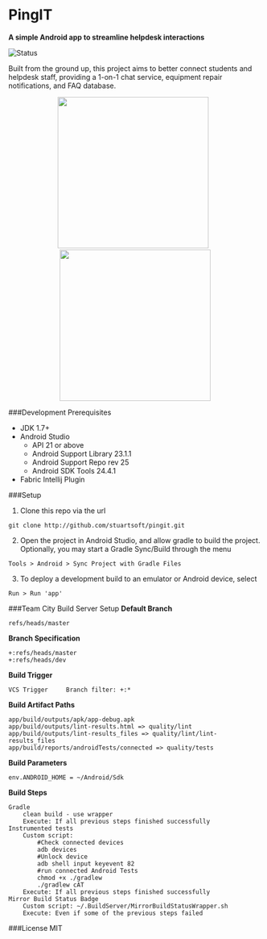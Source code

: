 # PingIT

**A simple Android app to streamline helpdesk interactions**

![Status](https://www.dropbox.com/s/vmmlgcykl2wvbim/pingitstatus.png?dl=1)

Built from the ground up, this project aims to better connect students and helpdesk staff, providing a 1-on-1 chat service, equipment repair notifications, and FAQ database.

<p align="center"><img title="" src="https://github.com/stuartsoft/PingIT/raw/master/sample.png" height="300"/>&nbsp;&nbsp;<img title="" src="https://github.com/stuartsoft/PingIT/raw/master/sample2.png" height="300"/></p>

###Development Prerequisites
* JDK 1.7+
* Android Studio
  * API 21 or above
  * Android Support Library 23.1.1
  * Android Support Repo rev 25
  * Android SDK Tools 24.4.1
* Fabric Intellij Plugin

###Setup
1. Clone this repo via the url

  ```
  git clone http://github.com/stuartsoft/pingit.git
  ```
2. Open the project in Android Studio, and allow gradle to build the project. Optionally, you may start a Gradle Sync/Build through the menu

  ```
  Tools > Android > Sync Project with Gradle Files
  ```
3. To deploy a development build to an emulator or Android device, select

  ```
  Run > Run 'app'
  ```

###Team City Build Server Setup
  **Default Branch**
  ```  
  refs/heads/master
  ```
  **Branch Specification**
  ```
  +:refs/heads/master
  +:refs/heads/dev
  ```
  **Build Trigger**
  ```
  VCS Trigger     Branch filter: +:*
  ```
  **Build Artifact Paths**
  ```
  app/build/outputs/apk/app-debug.apk
  app/build/outputs/lint-results.html => quality/lint
  app/build/outputs/lint-results_files => quality/lint/lint-results_files
  app/build/reports/androidTests/connected => quality/tests
  ```
  **Build Parameters**
  ```
  env.ANDROID_HOME = ~/Android/Sdk
  ```
  **Build Steps**
  ```
  Gradle
      clean build - use wrapper
      Execute: If all previous steps finished successfully
  Instrumented tests
      Custom script:
          #Check connected devices
          adb devices
          #Unlock device
          adb shell input keyevent 82
          #run connected Android Tests
          chmod +x ./gradlew
          ./gradlew cAT
      Execute: If all previous steps finished successfully
  Mirror Build Status Badge
      Custom script: ~/.BuildServer/MirrorBuildStatusWrapper.sh
      Execute: Even if some of the previous steps failed
  ```
###License
  MIT
